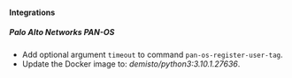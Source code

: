 
#### Integrations
##### Palo Alto Networks PAN-OS
- Add optional argument `timeout` to command `pan-os-register-user-tag`.
- Update the Docker image to: *demisto/python3:3.10.1.27636*.
